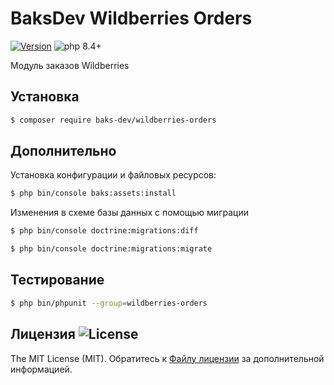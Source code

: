 # BaksDev Wildberries Orders

[![Version](https://img.shields.io/badge/version-7.2.0-blue)](https://github.com/baks-dev/wildberries-orders/releases)
![php 8.4+](https://img.shields.io/badge/php-min%208.4-red.svg)

Модуль заказов Wildberries

## Установка

``` bash
$ composer require baks-dev/wildberries-orders
```

## Дополнительно

Установка конфигурации и файловых ресурсов:

``` bash
$ php bin/console baks:assets:install
```

Изменения в схеме базы данных с помощью миграции

``` bash
$ php bin/console doctrine:migrations:diff

$ php bin/console doctrine:migrations:migrate
```

## Тестирование

``` bash
$ php bin/phpunit --group=wildberries-orders
```

## Лицензия ![License](https://img.shields.io/badge/MIT-green)

The MIT License (MIT). Обратитесь к [Файлу лицензии](LICENSE.md) за дополнительной информацией.
